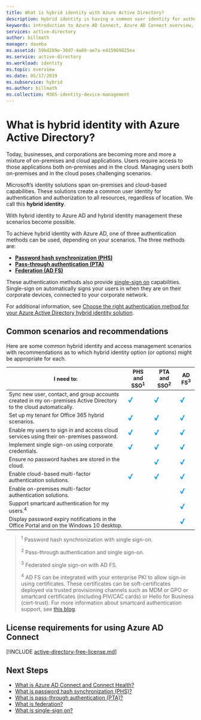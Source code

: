 ```yaml
---
title: What is hybrid identity with Azure Active Directory?
description: Hybrid identity is having a common user identity for authentication and authorization both on-premises and in the cloud. 
keywords: introduction to Azure AD Connect, Azure AD Connect overview, what is Azure AD Connect, install active directory
services: active-directory
author: billmath
manager: daveba
ms.assetid: 59bd209e-30d7-4a89-ae7a-e415969825ea
ms.service: active-directory
ms.workload: identity
ms.topic: overview
ms.date: 05/17/2019
ms.subservice: hybrid
ms.author: billmath
ms.collection: M365-identity-device-management
---
```

# What is hybrid identity with Azure Active Directory?

Today, businesses, and corporations are becoming more and more a mixture of on-premises and cloud applications.  Users require access to those applications both on-premises and in the cloud. Managing users both on-premises and in the cloud poses challenging scenarios. 

Microsoft’s identity solutions span on-premises and cloud-based capabilities.  These solutions create a common user identity for authentication and authorization to all resources, regardless of location. We call this **hybrid identity**.

With hybrid identity to Azure AD and hybrid identity management these scenarios become possible.

To achieve hybrid identity with Azure AD, one of three authentication methods can be used, depending on your scenarios.   The three methods are: 

- **[Password hash synchronization (PHS)](whatis-phs.md)**  
- **[Pass-through authentication (PTA)](how-to-connect-pta.md)**  
- **[Federation (AD FS)](whatis-fed.md)** 

These authentication methods also provide [single-sign on](how-to-connect-sso.md) capabilities.  Single-sign on automatically signs your users in when they are on their corporate devices, connected to your corporate network.

For additional information, see [Choose the right authentication method for your Azure Active Directory hybrid identity solution](./choose-ad-authn.md). 

## Common scenarios and recommendations 

Here are some common hybrid identity and access management scenarios with recommendations as to which hybrid identity option (or options) might be appropriate for each. 

|I need to:|PHS and SSO<sup>1</sup>| PTA and SSO<sup>2</sup> | AD FS<sup>3</sup>| 
|-----|-----|-----|-----| 
|Sync new user, contact, and group accounts created in my on-premises Active Directory to the cloud automatically.|![Recommended](./media/whatis-hybrid-identity/ic195031.png)| ![Recommended](./media/whatis-hybrid-identity/ic195031.png) |![Recommended](./media/whatis-hybrid-identity/ic195031.png)| 
|Set up my tenant for Office 365 hybrid scenarios.|![Recommended](./media/whatis-hybrid-identity/ic195031.png)| ![Recommended](./media/whatis-hybrid-identity/ic195031.png) |![Recommended](./media/whatis-hybrid-identity/ic195031.png)| 
|Enable my users to sign in and access cloud services using their on-premises password.|![Recommended](./media/whatis-hybrid-identity/ic195031.png)| ![Recommended](./media/whatis-hybrid-identity/ic195031.png) |![Recommended](./media/whatis-hybrid-identity/ic195031.png)| 
|Implement single sign-on using corporate credentials.|![Recommended](./media/whatis-hybrid-identity/ic195031.png)| ![Recommended](./media/whatis-hybrid-identity/ic195031.png) |![Recommended](./media/whatis-hybrid-identity/ic195031.png)|  
|Ensure no password hashes are stored in the cloud.| |![Recommended](./media/whatis-hybrid-identity/ic195031.png)|![Recommended](./media/whatis-hybrid-identity/ic195031.png)| 
|Enable cloud-based multi-factor authentication solutions.|![Recommended](./media/whatis-hybrid-identity/ic195031.png)|![Recommended](./media/whatis-hybrid-identity/ic195031.png)|![Recommended](./media/whatis-hybrid-identity/ic195031.png)| 
|Enable on-premises multi-factor authentication solutions.| | |![Recommended](./media/whatis-hybrid-identity/ic195031.png)| 
|Support smartcard authentication for my users.<sup>4</sup>| | |![Recommended](./media/whatis-hybrid-identity/ic195031.png)| 
|Display password expiry notifications in the Office Portal and on the Windows 10 desktop.| | |![Recommended](./media/whatis-hybrid-identity/ic195031.png)| 

> <sup>1</sup> Password hash synchronization with single sign-on. 
> 
> <sup>2</sup> Pass-through authentication and single sign-on.  
> 
> <sup>3</sup> Federated single sign-on with AD FS.  
>  
> <sup>4</sup> AD FS can be integrated with your enterprise PKI to allow sign-in using certificates. These certificates can be soft-certificates deployed via trusted provisioning channels such as MDM or GPO or smartcard certificates (including PIV/CAC cards) or Hello for Business (cert-trust). For more information about smartcard authentication support, see [this blog](/archive/blogs/samueld/adfs-certauth-aad-o365). 
> 

## License requirements for using Azure AD Connect

[!INCLUDE [active-directory-free-license.md](../../../includes/active-directory-free-license.md)]

## Next Steps 

- [What is Azure AD Connect and Connect Health?](whatis-azure-ad-connect.md) 
- [What is password hash synchronization (PHS)?](whatis-phs.md) 
- [What is pass-through authentication (PTA)?](how-to-connect-pta.md) 
- [What is federation?](whatis-fed.md) 
- [What is single-sign on?](how-to-connect-sso.md)